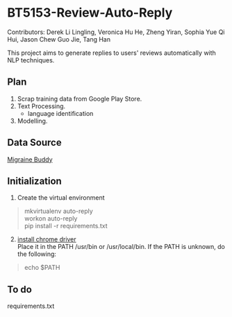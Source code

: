 # BT5153-Review-Auto-Reply
Contributors: Derek Li Lingling, Veronica Hu He, Zheng Yiran, Sophia Yue Qi Hui, Jason Chew Guo Jie, Tang Han

This project aims to generate replies to users' reviews automatically with NLP techniques.

## Plan
1. Scrap training data from Google Play Store.
2. Text Processing.
    - language identification
3. Modelling.

## Data Source 
[Migraine Buddy](https://play.google.com/store/apps/details?id=com.healint.migraineapp)

## Initialization
1. Create the virtual environment
> mkvirtualenv auto-reply\
> workon auto-reply\
> pip install -r requirements.txt
2. [install chrome driver](https://sites.google.com/a/chromium.org/chromedriver/downloads)\
Place it in the PATH /usr/bin or /usr/local/bin.
If the PATH is unknown, do the following:
> echo $PATH


## To do
requirements.txt